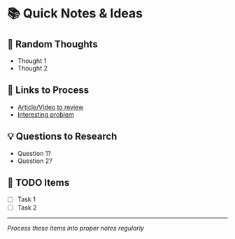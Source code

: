 # 📚 Quick Notes & Ideas

## 🧠 Random Thoughts
- Thought 1
- Thought 2

## 🔗 Links to Process
- [Article/Video to review](url)
- [Interesting problem](url)

## 💡 Questions to Research
- Question 1?
- Question 2?

## 📝 TODO Items
- [ ] Task 1
- [ ] Task 2

---

*Process these items into proper notes regularly*
